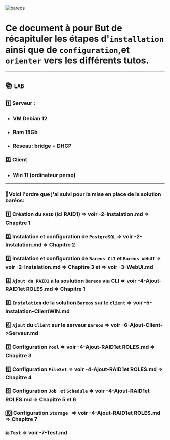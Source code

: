 
![bareos](https://github.com/user-attachments/assets/2db98514-9d6e-427c-a31e-50b80714323b)




# Ce document à pour But de récapituler les étapes d'`installation` ainsi que de `configuration`,et `orienter` vers les différents tutos.

---

## :books: `LAB`

### 1️⃣ Serveur : 
* ### VM Debian 12
* ### Ram 15Gb
* ###  Réseau: bridge + DHCP

### 2️⃣ Client
* ### Win 11 (ordinateur perso)

---

### 📘Voici l'ordre que j'ai suivi pour la mise en place de la solution baréos:

### 1️⃣ Création du `RAID` (ici RAID1) => voir -2-Instalation.md => Chapitre 1
### 2️⃣	Instalation et configuration de `PostgreSQL` => voir -2-Instalation.md => Chapitre 2
### 3️⃣ Instalation et configuration de `Bareos CLI` et `Bareos WebUI` => voir -2-Instalation.md => Chapitre 3 et => voir -3-WebUi.md
### 4️⃣ 	`Ajout du RAID1` à la soulution `Bareos` via CLI => voir -4-Ajout-RAID1et ROLES.md => Chapitre 1
### 5️⃣ `Instalation` de la solution `Bareos` sur le `client` => voir -5-Instalation-ClientWIN.md 
### 6️⃣ `Ajout` du `Client` sur le serveur `Bareos` => voir -6-Ajout-Client->Serveur.md 
### 7️⃣ Configuration `Pool` => voir -4-Ajout-RAID1et ROLES.md => Chapitre 3
### 8️⃣ Configuration `FileSet` => voir -4-Ajout-RAID1et ROLES.md => Chapitre 4
### 9️⃣ Configuration `Job ` et `Schedule` => voir -4-Ajout-RAID1et ROLES.md => Chapitre 5 et 6
### 🔟 Configuration `Storage ` => voir -4-Ajout-RAID1et ROLES.md => Chapitre 7
### 🔚 `Test` => voir -7-Test.md


